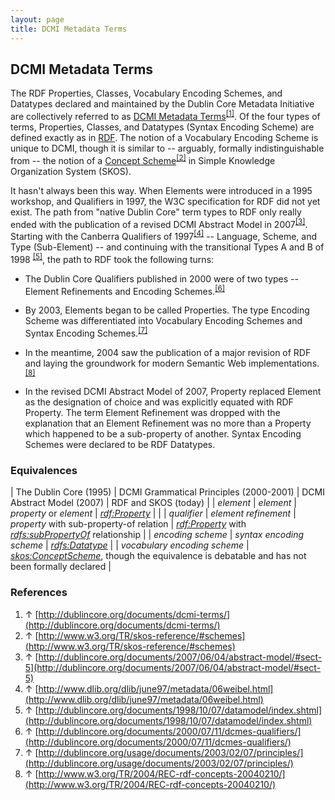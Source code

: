 ```yaml
---
layout: page
title: DCMI Metadata Terms
---
```


## DCMI Metadata Terms 

The RDF Properties, Classes, Vocabulary Encoding Schemes, and Datatypes declared and maintained by the Dublin Core Metadata Initiative are collectively referred to as [DCMI Metadata Terms](http://dublincore.org/documents/dcmi-terms/)<sup id="cite_ref-0" class="reference"><a href="#cite_note-0">[1]</a></sup>. Of the four types of terms, Properties, Classes, and Datatypes (Syntax Encoding Scheme) are defined exactly as in [RDF](http://metaweidner.github.io/dcmi-iac/wiki/Glossary/RDF "Glossary/RDF"). The notion of a Vocabulary Encoding Scheme is unique to DCMI, though it is similar to -- arguably, formally indistinguishable from -- the notion of a [Concept Scheme](http://www.w3.org/TR/skos-reference/#schemes)<sup id="cite_ref-1" class="reference"><a href="#cite_note-1">[2]</a></sup> in Simple Knowledge Organization System (SKOS).

It hasn't always been this way. When Elements were introduced in a 1995 workshop, and Qualifiers in 1997, the W3C specification for RDF did not yet exist. The path from "native Dublin Core" term types to RDF only really ended with the publication of a revised DCMI Abstract Model in 2007<sup id="cite_ref-2" class="reference"><a href="#cite_note-2">[3]</a></sup>. Starting with the Canberra Qualifiers of 1997<sup id="cite_ref-3" class="reference"><a href="#cite_note-3">[4]</a></sup> -- Language, Scheme, and Type (Sub-Element) -- and continuing with the transitional Types A and B of 1998 <sup id="cite_ref-4" class="reference"><a href="#cite_note-4">[5]</a></sup>, the path to RDF took the following turns:

- The Dublin Core Qualifiers published in 2000 were of two types -- Element Refinements and Encoding Schemes.<sup id="cite_ref-5" class="reference"><a href="#cite_note-5">[6]</a></sup>

- By 2003, Elements began to be called Properties. The type Encoding Scheme was differentiated into Vocabulary Encoding Schemes and Syntax Encoding Schemes.<sup id="cite_ref-6" class="reference"><a href="#cite_note-6">[7]</a></sup>

- In the meantime, 2004 saw the publication of a major revision of RDF and laying the groundwork for modern Semantic Web implementations.<sup id="cite_ref-7" class="reference"><a href="#cite_note-7">[8]</a></sup>

- In the revised DCMI Abstract Model of 2007, Property replaced Element as the designation of choice and was explicitly equated with RDF Property. The term Element Refinement was dropped with the explanation that an Element Refinement was no more than a Property which happened to be a sub-property of another. Syntax Encoding Schemes were declared to be RDF Datatypes.

### Equivalences 

| The Dublin Core (1995) | DCMI Grammatical Principles (2000-2001) | DCMI Abstract Model (2007) | RDF and SKOS (today) |
| _element_ | _element_ | _property_ or _element_ | [_rdf:Property_](http://www.w3.org/1999/02/22-rdf-syntax-ns#Property) |
| | _qualifier_ | _element refinement_ | _property_ with sub-property-of relation | [_rdf:Property_](http://www.w3.org/1999/02/22-rdf-syntax-ns#Property) with [_rdfs:subPropertyOf_](http://www.w3.org/2000/01/rdf-schema#subPropertyOf) relationship |
| _encoding scheme_ | _syntax encoding scheme_ | [_rdfs:Datatype_](http://www.w3.org/2000/01/rdf-schema#Datatype) |
| _vocabulary encoding scheme_ | [_skos:ConceptScheme_](http://www.w3.org/TR/skos-reference/#schemes), though the equivalence is debatable and has not been formally declared |

### References 

1. ↑ [http://dublincore.org/documents/dcmi-terms/](http://dublincore.org/documents/dcmi-terms/)
2. ↑ [http://www.w3.org/TR/skos-reference/#schemes](http://www.w3.org/TR/skos-reference/#schemes)
3. ↑ [http://dublincore.org/documents/2007/06/04/abstract-model/#sect-5](http://dublincore.org/documents/2007/06/04/abstract-model/#sect-5)
4. ↑ [http://www.dlib.org/dlib/june97/metadata/06weibel.html](http://www.dlib.org/dlib/june97/metadata/06weibel.html)
5. ↑ [http://dublincore.org/documents/1998/10/07/datamodel/index.shtml](http://dublincore.org/documents/1998/10/07/datamodel/index.shtml)
6. ↑ [http://dublincore.org/documents/2000/07/11/dcmes-qualifiers/](http://dublincore.org/documents/2000/07/11/dcmes-qualifiers/)
7. ↑ [http://dublincore.org/usage/documents/2003/02/07/principles/](http://dublincore.org/usage/documents/2003/02/07/principles/)
8. ↑ [http://www.w3.org/TR/2004/REC-rdf-concepts-20040210/](http://www.w3.org/TR/2004/REC-rdf-concepts-20040210/)

